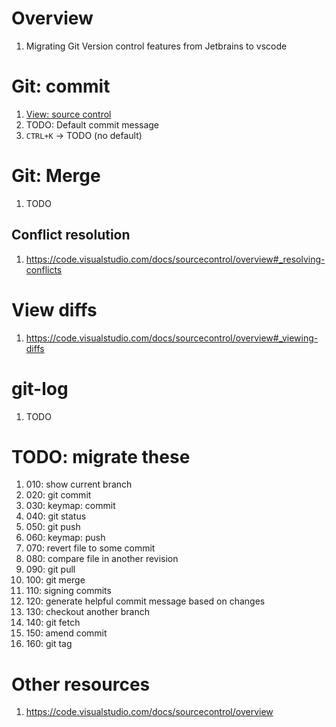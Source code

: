 # Overview
1. Migrating Git Version control features from Jetbrains to vscode


# Git: commit
1. [View: source control](TODO)
1. TODO: Default commit message
1. `CTRL+K` -> TODO (no default)


# Git: Merge
1. TODO

## Conflict resolution
1. https://code.visualstudio.com/docs/sourcecontrol/overview#_resolving-conflicts


# View diffs
1. https://code.visualstudio.com/docs/sourcecontrol/overview#_viewing-diffs


# git-log
1. TODO


# TODO: migrate these
1. 010: show current branch
1. 020: git commit
1. 030: keymap: commit
1. 040: git status
1. 050: git push
1. 060: keymap: push
1. 070: revert file to some commit
1. 080: compare file in another revision
1. 090: git pull
1. 100: git merge
1. 110: signing commits
1. 120: generate helpful commit message based on changes
1. 130: checkout another branch
1. 140: git fetch
1. 150: amend commit
1. 160: git tag


# Other resources
1. https://code.visualstudio.com/docs/sourcecontrol/overview
